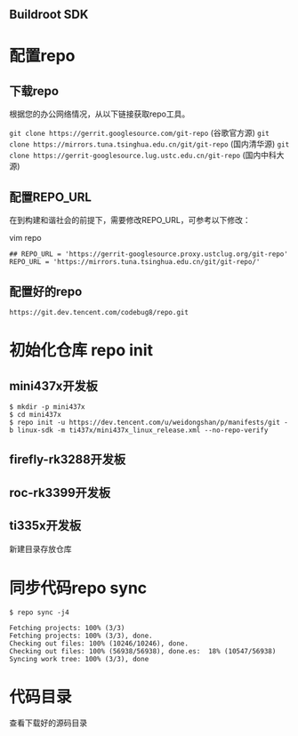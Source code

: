 Buildroot SDK
---
# 配置repo

## 下载repo
根据您的办公网络情况，从以下链接获取repo工具。

`git clone https://gerrit.googlesource.com/git-repo` (谷歌官方源)
`git clone https://mirrors.tuna.tsinghua.edu.cn/git/git-repo` (国内清华源)
`git clone https://gerrit-googlesource.lug.ustc.edu.cn/git-repo` (国内中科大源)

## 配置REPO_URL
在到构建和谐社会的前提下，需要修改REPO_URL，可参考以下修改：

  vim repo

```
## REPO_URL = 'https://gerrit-googlesource.proxy.ustclug.org/git-repo'
REPO_URL = 'https://mirrors.tuna.tsinghua.edu.cn/git/git-repo/'
```

## 配置好的repo
```
https://git.dev.tencent.com/codebug8/repo.git
```
# 初始化仓库 repo init
## mini437x开发板
```
$ mkdir -p mini437x
$ cd mini437x
$ repo init -u https://dev.tencent.com/u/weidongshan/p/manifests/git -b linux-sdk -m ti437x/mini437x_linux_release.xml --no-repo-verify
```
## firefly-rk3288开发板
## roc-rk3399开发板
## ti335x开发板
新建目录存放仓库



# 同步代码repo sync

```
$ repo sync -j4

```
```
Fetching projects: 100% (3/3)
Fetching projects: 100% (3/3), done.
Checking out files: 100% (10246/10246), done.
Checking out files: 100% (56938/56938), done.es:  18% (10547/56938)
Syncing work tree: 100% (3/3), done
```
# 代码目录
查看下载好的源码目录

